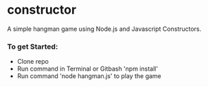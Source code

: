 # constructor

A simple hangman game using Node.js and Javascript Constructors. 

### To get Started: ###

* Clone repo
* Run command in Terminal or Gitbash 'npm install'
* Run command 'node hangman.js' to play the game 


